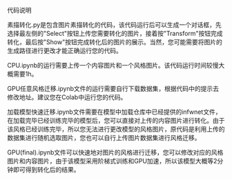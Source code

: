 代码说明

素描转化.py是包含图片素描转化的代码，该代码运行后可以生成一个对话框，先选择最左侧的"Select"按钮上传您需要转化的图片，接着按"Transform"按钮完成转化，最后按"Show"按钮完成转化后的图片的展示。当然，您可能需要将图片的生成路径进行更改才能正确运行您的代码。

CPU.ipynb的运行需要上传一个内容图片和一个风格图片。该代码运行时间较慢大概需要1h。

GPU任意风格迁移.ipynb文件的运行需要自行下载数据集，根据代码中的提示去修改地址。建议您在Colab中运行您的代码。

加载模型快速迁移.ipynb文件需要在模型中加载仓库中已经提供的infwnet文件，在加载完毕已经训练完毕的模型后，您可以直接对上传的内容图片进行转化。由于该风格已经训练完毕，所以您无法进行更改模型的风格图片，原代码是利用上传的数据集进行随机选取图片，您也可以自行上传图片数据集进行风格迁移。

GPU(final).ipynb文件可以快速地对图片的风格进行迁移，您可以修改对应的风格图片和内容图片，由于该模型采用阶梯式训练和GPU加速，所以该模型大概等2分钟即可得到转化后的结果。
